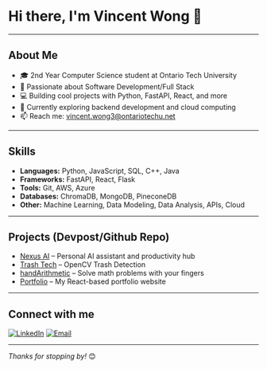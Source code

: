 # Hi there, I'm Vincent Wong 👋

---

## About Me

- 🎓 2nd Year Computer Science student at Ontario Tech University  
- 🤖 Passionate about Software Development/Full Stack
- 💻 Building cool projects with Python, FastAPI, React, and more  
- 🌱 Currently exploring backend development and cloud computing  
- 📫 Reach me: [vincent.wong3@ontariotechu.net](mailto:vincent.wong3@ontariotechu.net)  

---

## Skills

- **Languages:** Python, JavaScript, SQL, C++, Java  
- **Frameworks:** FastAPI, React, Flask  
- **Tools:** Git, AWS, Azure  
- **Databases:** ChromaDB, MongoDB, PineconeDB  
- **Other:** Machine Learning, Data Modeling, Data Analysis, APIs, Cloud  

---

## Projects (Devpost/Github Repo)

- [Nexus AI](https://devpost.com/software/nexus-ai-g2eq10) – Personal AI assistant and productivity hub
- [Trash Tech](https://devpost.com/software/hackhive-2024) – OpenCV Trash Detection
- [handArithmetic](https://github.com/VinceKLW/handArithmetic) – Solve math problems with your fingers
- [Portfolio](https://vincentwong.xyz/) – My React-based portfolio website  

---

## Connect with me

[![LinkedIn](https://img.shields.io/badge/LinkedIn-blue?style=flat&logo=linkedin&logoColor=white)](https://linkedin.com/in/vincentklw)  [![Email](https://img.shields.io/badge/Email-red?style=flat&logo=gmail&logoColor=white)](mailto:vincent.wong3@ontariotechu.net)

---

*Thanks for stopping by!* 😊
